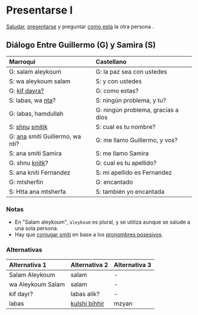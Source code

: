 # Presentarse I

[Saludar](../nucleo/saludos), [presentarse](../conjugaciones/llamarse) y preguntar [como esta](../nucleo/bien) la otra persona .

## Diálogo Entre Guillermo (G) y Samira (S)
| Marroqui                                                                | Castellano                         |
|:------------------------------------------------------------------------|:-----------------------------------|
| G: salam aleykoum                                                       | G: la paz sea con ustedes          |
| S: wa aleykoum salam                                                    | S: y con ustedes                   |
| G: [kif dayra?](../nucleo/como-estas.md)                                | G: como estas?                     |
| S: labas, wa [nta](../nucleo/pronombres.md)?                            | S: ningún problema, y tu?          |
| G: labas, hamdullah                                                     | G: ningún problema, gracias a dios |
| S: [shnu](../nucleo/cual-que.md) [smitik](../conjugaciones/llamarse.md) | S: cual es tu nombre?              |
| G: [ana](../nucleo/pronombres.md) smiti Guillermo, wa nti?              | G: me llamo Guillermo, y vos?      |
| S: ana smiti Samira                                                     | S: me llamo Samira                 |
| G: shnu [knitk](../conjugaciones/llamarse.md)?                          | G: cual es tu apellido?            |
| S: ana kniti Fernandez                                                  | S: mi apellido es Fernandez        |
| G: mtsherfin                                                            | G: encantado                       |
| S: Htta ana mtsherfa                                                    | S: también yo encantada            |

### Notas
- En "Salam aleykoum", `aleykoum` es plural, y se utiliza aunque se salude a una sola persona.
- Hay que [conjugar smiti](../conjugaciones/llamarse.md) en base a los [pronombres posesivos](../nucleo/pronombres#pronombres%20posesivos).


### Alternativas

| Alternativa 1     | Alternativa 2                      | Alternativa 3 |
|:------------------|:-----------------------------------|:--------------|
| Salam Aleykoum    | salam                              | -             |
| wa Aleykoum Salam | salam                              | -             |
| kif dayr?         | labas alik?                        | -             |
| labas             | [kulshi bihhir](../nucleo/bien.md) | mzyan         |